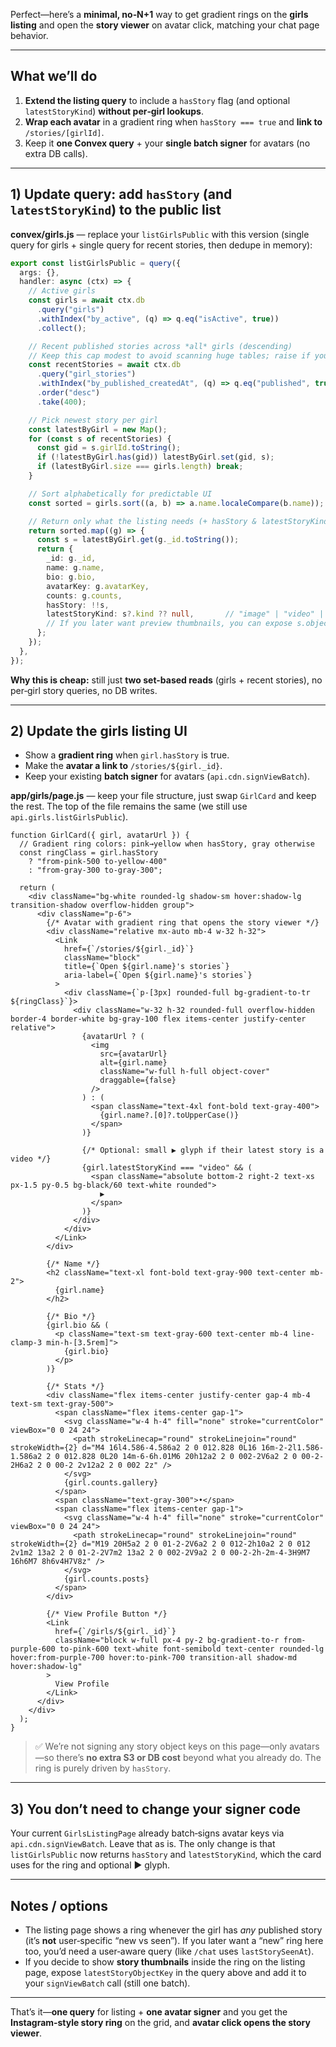 Perfect—here’s a **minimal, no‑N+1** way to get gradient rings on the **girls listing** and open the **story viewer** on avatar click, matching your chat page behavior.

---

## What we’ll do

1. **Extend the listing query** to include a `hasStory` flag (and optional `latestStoryKind`) **without per‑girl lookups**.
2. **Wrap each avatar** in a gradient ring when `hasStory === true` and **link to** `/stories/[girlId]`.
3. Keep it **one Convex query** + your **single batch signer** for avatars (no extra DB calls).

---

## 1) Update query: add `hasStory` (and `latestStoryKind`) to the public list

**convex/girls.js** — replace your `listGirlsPublic` with this version (single query for girls + single query for recent stories, then dedupe in memory):

```ts
export const listGirlsPublic = query({
  args: {},
  handler: async (ctx) => {
    // Active girls
    const girls = await ctx.db
      .query("girls")
      .withIndex("by_active", (q) => q.eq("isActive", true))
      .collect();

    // Recent published stories across *all* girls (descending)
    // Keep this cap modest to avoid scanning huge tables; raise if you have many active girls.
    const recentStories = await ctx.db
      .query("girl_stories")
      .withIndex("by_published_createdAt", (q) => q.eq("published", true))
      .order("desc")
      .take(400);

    // Pick newest story per girl
    const latestByGirl = new Map();
    for (const s of recentStories) {
      const gid = s.girlId.toString();
      if (!latestByGirl.has(gid)) latestByGirl.set(gid, s);
      if (latestByGirl.size === girls.length) break;
    }

    // Sort alphabetically for predictable UI
    const sorted = girls.sort((a, b) => a.name.localeCompare(b.name));

    // Return only what the listing needs (+ hasStory & latestStoryKind for ring and optional overlay)
    return sorted.map((g) => {
      const s = latestByGirl.get(g._id.toString());
      return {
        _id: g._id,
        name: g.name,
        bio: g.bio,
        avatarKey: g.avatarKey,
        counts: g.counts,
        hasStory: !!s,
        latestStoryKind: s?.kind ?? null,       // "image" | "video" | "text" | null (optional, for ▶ overlay)
        // If you later want preview thumbnails, you can expose s.objectKey here too.
      };
    });
  },
});
```

**Why this is cheap:** still just **two set-based reads** (girls + recent stories), no per‑girl story queries, no DB writes.

---

## 2) Update the girls listing UI

* Show a **gradient ring** when `girl.hasStory` is true.
* Make the **avatar a link to** `/stories/${girl._id}`.
* Keep your existing **batch signer** for avatars (`api.cdn.signViewBatch`).

**app/girls/page.js** — keep your file structure, just swap `GirlCard` and keep the rest. The top of the file remains the same (we still use `api.girls.listGirlsPublic`).

```tsx
function GirlCard({ girl, avatarUrl }) {
  // Gradient ring colors: pink→yellow when hasStory, gray otherwise
  const ringClass = girl.hasStory
    ? "from-pink-500 to-yellow-400"
    : "from-gray-300 to-gray-300";

  return (
    <div className="bg-white rounded-lg shadow-sm hover:shadow-lg transition-shadow overflow-hidden group">
      <div className="p-6">
        {/* Avatar with gradient ring that opens the story viewer */}
        <div className="relative mx-auto mb-4 w-32 h-32">
          <Link
            href={`/stories/${girl._id}`}
            className="block"
            title={`Open ${girl.name}'s stories`}
            aria-label={`Open ${girl.name}'s stories`}
          >
            <div className={`p-[3px] rounded-full bg-gradient-to-tr ${ringClass}`}>
              <div className="w-32 h-32 rounded-full overflow-hidden border-4 border-white bg-gray-100 flex items-center justify-center relative">
                {avatarUrl ? (
                  <img
                    src={avatarUrl}
                    alt={girl.name}
                    className="w-full h-full object-cover"
                    draggable={false}
                  />
                ) : (
                  <span className="text-4xl font-bold text-gray-400">
                    {girl.name?.[0]?.toUpperCase()}
                  </span>
                )}

                {/* Optional: small ▶ glyph if their latest story is a video */}
                {girl.latestStoryKind === "video" && (
                  <span className="absolute bottom-2 right-2 text-xs px-1.5 py-0.5 bg-black/60 text-white rounded">
                    ▶
                  </span>
                )}
              </div>
            </div>
          </Link>
        </div>

        {/* Name */}
        <h2 className="text-xl font-bold text-gray-900 text-center mb-2">
          {girl.name}
        </h2>

        {/* Bio */}
        {girl.bio && (
          <p className="text-sm text-gray-600 text-center mb-4 line-clamp-3 min-h-[3.5rem]">
            {girl.bio}
          </p>
        )}

        {/* Stats */}
        <div className="flex items-center justify-center gap-4 mb-4 text-sm text-gray-500">
          <span className="flex items-center gap-1">
            <svg className="w-4 h-4" fill="none" stroke="currentColor" viewBox="0 0 24 24">
              <path strokeLinecap="round" strokeLinejoin="round" strokeWidth={2} d="M4 16l4.586-4.586a2 2 0 012.828 0L16 16m-2-2l1.586-1.586a2 2 0 012.828 0L20 14m-6-6h.01M6 20h12a2 2 0 002-2V6a2 2 0 00-2-2H6a2 2 0 00-2 2v12a2 2 0 002 2z" />
            </svg>
            {girl.counts.gallery}
          </span>
          <span className="text-gray-300">•</span>
          <span className="flex items-center gap-1">
            <svg className="w-4 h-4" fill="none" stroke="currentColor" viewBox="0 0 24 24">
              <path strokeLinecap="round" strokeLinejoin="round" strokeWidth={2} d="M19 20H5a2 2 0 01-2-2V6a2 2 0 012-2h10a2 2 0 012 2v1m2 13a2 2 0 01-2-2V7m2 13a2 2 0 002-2V9a2 2 0 00-2-2h-2m-4-3H9M7 16h6M7 8h6v4H7V8z" />
            </svg>
            {girl.counts.posts}
          </span>
        </div>

        {/* View Profile Button */}
        <Link
          href={`/girls/${girl._id}`}
          className="block w-full px-4 py-2 bg-gradient-to-r from-purple-600 to-pink-600 text-white font-semibold text-center rounded-lg hover:from-purple-700 hover:to-pink-700 transition-all shadow-md hover:shadow-lg"
        >
          View Profile
        </Link>
      </div>
    </div>
  );
}
```

> ✅ We’re not signing any story object keys on this page—only avatars—so there’s **no extra S3 or DB cost** beyond what you already do. The ring is purely driven by `hasStory`.

---

## 3) You don’t need to change your signer code

Your current `GirlsListingPage` already batch‑signs avatar keys via `api.cdn.signViewBatch`. Leave that as is. The only change is that `listGirlsPublic` now returns `hasStory` and `latestStoryKind`, which the card uses for the ring and optional ▶ glyph.

---

## Notes / options

* The listing page shows a ring whenever the girl has *any* published story (it’s **not** user‑specific “new vs seen”). If you later want a “new” ring here too, you’d need a user‑aware query (like `/chat` uses `lastStorySeenAt`).
* If you decide to show **story thumbnails** inside the ring on the listing page, expose `latestStoryObjectKey` in the query above and add it to your `signViewBatch` call (still one batch).

---

That’s it—**one query** for listing + **one avatar signer** and you get the **Instagram‑style story ring** on the grid, and **avatar click opens the story viewer**.
